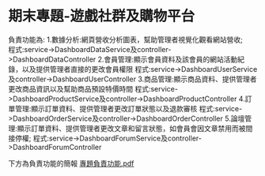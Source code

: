 # 期末專題-遊戲社群及購物平台

負責功能為:
    1.數據分析:網頁營收分析圖表，幫助管理者視覺化觀看網站營收;  
              程式:service->DashboardDataService及controller->DashboardDataController
    2.會員管理:顯示會員資料及該會員的網站活動紀錄，以及提供管理者直接的更改會員權限
              程式:service->DashboardUserService及controller->DashboardUserController
    3.商品管理:顯示商品資料、提供管理者更改商品資訊以及幫助商品預設特價時間
              程式:service->DashboardProductService及controller->DashboardProductController
    4.訂單管理:顯示訂單資料、提供管理者更改訂單狀態以及退款審核
              程式:service->DashboardOrderService及controller->DashboardOrderController
    5.論壇管理:顯示訂單資料、提供管理者更改文章和留言狀態，如會員會因文章禁用而被間接停權;
              程式:service->DashboardForumService及controller->DashboardForumController


下方為負責功能的簡報
[專題負責功能.pdf](https://github.com/Big666676/finalproject-backend/files/14458757/default.pdf)
